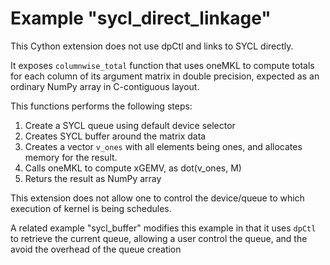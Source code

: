 # Example "sycl_direct_linkage"

This Cython extension does not use dpCtl and links to SYCL directly.

It exposes `columnwise_total` function that uses oneMKL to compute
totals for each column of its argument matrix in double precision,
expected as an ordinary NumPy array in C-contiguous layout.

This functions performs the following steps:

  1. Create a SYCL queue using default device selector
  2. Creates SYCL buffer around the matrix data
  3. Creates a vector `v_ones` with all elements being ones,
     and allocates memory for the result.
  4. Calls oneMKL to compute xGEMV, as dot(v_ones, M)
  5. Returs the result as NumPy array

This extension does not allow one to control the device/queue to
which execution of kernel is being schedules.

A related example "sycl_buffer" modifies this example in that it uses
`dpCtl` to retrieve the current queue, allowing a user control the queue,
and the avoid the overhead of the queue creation
